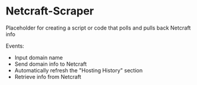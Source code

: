 # Netcraft-Scraper
Placeholder for creating a script or code that polls and pulls back Netcraft info

Events:
- Input domain name
- Send domain info to Netcraft
- Automatically refresh the "Hosting History" section
- Retrieve info from Netcraft
